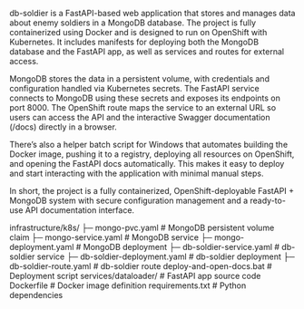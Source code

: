 db-soldier is a FastAPI-based web application that 
stores and manages data about enemy soldiers in a MongoDB database.
The project is fully containerized using Docker and is designed 
to run on OpenShift with Kubernetes. 
It includes manifests for deploying both the MongoDB database 
and the FastAPI app, as well as services 
and routes for external access.

MongoDB stores the data in a persistent volume, 
with credentials and configuration handled via Kubernetes secrets.
The FastAPI service connects to MongoDB using these secrets 
and exposes its endpoints on port 8000. The OpenShift route maps 
the service to an external URL so users can access the API 
and the interactive Swagger documentation (/docs) directly in 
a browser.

There’s also a helper batch script for 
Windows that automates building the Docker image, 
pushing it to a registry, deploying all resources on OpenShift, 
and opening the FastAPI docs automatically. 
This makes it easy to deploy and start interacting 
with the application with minimal manual steps.

In short, the project is a fully containerized, 
OpenShift-deployable FastAPI + MongoDB system with 
secure configuration management and a 
ready-to-use API documentation interface.


infrastructure/k8s/
├─ mongo-pvc.yaml # MongoDB persistent volume claim
├─ mongo-service.yaml # MongoDB service
├─ mongo-deployment.yaml # MongoDB deployment
├─ db-soldier-service.yaml # db-soldier service
├─ db-soldier-deployment.yaml # db-soldier deployment
├─ db-soldier-route.yaml # db-soldier route
deploy-and-open-docs.bat # Deployment script
services/dataloader/ # FastAPI app source code
Dockerfile # Docker image definition
requirements.txt # Python dependencies